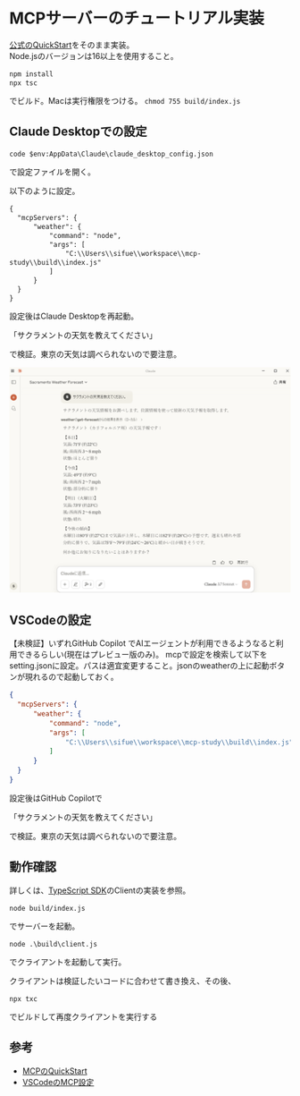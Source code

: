 # MCPサーバーのチュートリアル実装

[公式のQuickStart](https://modelcontextprotocol.io/quickstart/server)をそのまま実装。  
Node.jsのバージョンは16以上を使用すること。

```
npm install
npx tsc
```

でビルド。Macは実行権限をつける。 `chmod 755 build/index.js`

## Claude Desktopでの設定

```
code $env:AppData\Claude\claude_desktop_config.json
```
で設定ファイルを開く。

以下のように設定。

```
{
  "mcpServers": {
      "weather": {
          "command": "node",
          "args": [
              "C:\\Users\\sifue\\workspace\\mcp-study\\build\\index.js"
          ]
      }
  }
}
```

設定後はClaude Desktopを再起動。

「サクラメントの天気を教えてください」

で検証。東京の天気は調べられないので要注意。

![Claude Desktop](image/claude.png)

## VSCodeの設定
【未検証】いずれGitHub Copilot でAIエージェントが利用できるようなると利用できるらしい(現在はプレビュー版のみ)。
mcpで設定を検索して以下をsetting.jsonに設定。パスは適宜変更すること。jsonのweatherの上に起動ボタンが現れるので起動しておく。

```json
{
  "mcpServers": {
      "weather": {
          "command": "node",
          "args": [
              "C:\\Users\\sifue\\workspace\\mcp-study\\build\\index.js"
          ]
      }
  }
}
```

設定後はGitHub Copilotで

「サクラメントの天気を教えてください」

で検証。東京の天気は調べられないので要注意。

## 動作確認
詳しくは、[TypeScript SDK](https://github.com/modelcontextprotocol/typescript-sdk)のClientの実装を参照。

```
node build/index.js
```
でサーバーを起動。

```
node .\build\client.js
```
でクライアントを起動して実行。

クライアントは検証したいコードに合わせて書き換え、その後、
```
npx txc
```
でビルドして再度クライアントを実行する


## 参考
- [MCPのQuickStart](https://modelcontextprotocol.io/quickstart/server)
- [VSCodeのMCP設定](https://code.visualstudio.com/docs/copilot/chat/mcp-servers)